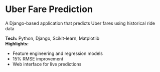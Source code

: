 # Uber Fare Prediction

A Django-based application that predicts Uber fares using historical ride data

**Tech:** Python, Django, Scikit-learn, Matplotlib  
**Highlights:**  
- Feature engineering and regression models  
- 15% RMSE improvement  
- Web interface for live predictions
